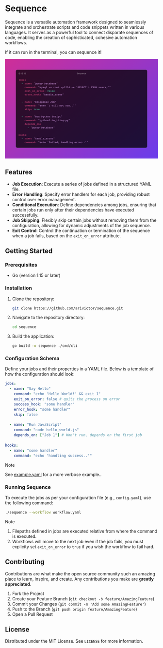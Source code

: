 # Sequence

Sequence is a versatile automation framework designed to seamlessly integrate and orchestrate scripts and code snippets written in various languages. It serves as a powerful tool to connect disparate sequences of code, enabling the creation of sophisticated, cohesive automation workflows. 

If it can run in the terminal, you can sequence it!

![screenshot](./screenshot.png)

## Features

- **Job Execution**: Execute a series of jobs defined in a structured YAML file.
- **Error Handling**: Specify error handlers for each job, providing robust control over error management.
- **Conditional Execution**: Define dependencies among jobs, ensuring that certain jobs run only after their dependencies have executed successfully.
- **Job Skipping**: Flexibly skip certain jobs without removing them from the configuration, allowing for dynamic adjustments of the job sequence.
- **Exit Control**: Control the continuation or termination of the sequence when a job fails, based on the `exit_on_error` attribute.

## Getting Started

### Prerequisites

- Go (version 1.15 or later)

### Installation

1. Clone the repository:

    ```bash
    git clone https://github.com/arivictor/sequence.git
    ```

2. Navigate to the repository directory:

    ```bash
    cd sequence
    ```

3. Build the application:

    ```bash
    go build -o sequence ./cmd/cli
    ```

### Configuration Schema

Define your jobs and their properties in a YAML file. Below is a template of how the configuration should look:

```yaml
jobs:
  - name: "Say Hello"
    command: "echo 'Hello World!' && exit 1"
    exit_on_error: false # quits the process on error
    success_hook: "some handler"
    error_hook: "some handler"
    skip: false

  - name: "Run JavaScript"
    command: "node hello_world.js"
    depends_on: ["Job 1"] # Won't run, depends on the first job

hooks:
  - name: "some handler"
    command: "echo 'handling success..'"
```

> [!NOTE]  
> See [example.yaml](./example.yaml) for a more verbose example..


### Running Sequence

To execute the jobs as per your configuration file (e.g., `config.yaml`), use the following command:

```bash
./sequence --workflow workflow.yaml
```

> [!NOTE]  
> 1. Filepaths defined in jobs are executed relative from where the command is executed.
> 2. Workflows will move to the next job even if the job fails, you must explicity set `exit_on_error` to `true` if you wish the workflow to fail hard.

## Contributing

Contributions are what make the open source community such an amazing place to learn, inspire, and create. Any contributions you make are **greatly appreciated**.

1. Fork the Project
2. Create your Feature Branch (`git checkout -b feature/AmazingFeature`)
3. Commit your Changes (`git commit -m 'Add some AmazingFeature'`)
4. Push to the Branch (`git push origin feature/AmazingFeature`)
5. Open a Pull Request

## License

Distributed under the MIT License. See `LICENSE` for more information.
